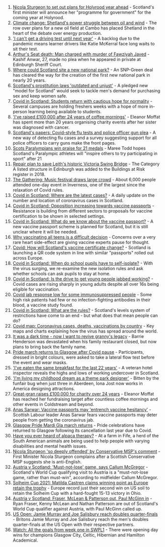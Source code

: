 1. [Nicola Sturgeon to set out plans for Holyrood year ahead](https://www.bbc.co.uk/news/uk-scotland-scotland-politics-58464674?at_medium=RSS&at_campaign=KARANGA) - Scotland's first minister will announce her "programme for government" for the coming year at Holyrood.
2. [Climate change: Shetland's power struggle between oil and wind](https://www.bbc.co.uk/news/uk-scotland-58464439?at_medium=RSS&at_campaign=KARANGA) - The row over plans for a new oil field at Cambo has placed Shetland in the heart of the debate over energy production.
3. ['I can't get a driving test until next year'](https://www.bbc.co.uk/news/uk-scotland-58435040?at_medium=RSS&at_campaign=KARANGA) - A backlog due to the pandemic means learner drivers like Katie McKerral face long waits to sit their test.
4. [Arthur's Seat death: Man charged with murder of Fawziyah Javed](https://www.bbc.co.uk/news/uk-scotland-edinburgh-east-fife-58467784?at_medium=RSS&at_campaign=KARANGA) - Kashif Anwar, 27, made no plea when he appeared in private at Edinburgh Sheriff Court.
5. [Where could Scotland site a new national park?](https://www.bbc.co.uk/news/uk-scotland-south-scotland-58400051?at_medium=RSS&at_campaign=KARANGA) - An SNP-Green deal has cleared the way for the creation of the first new national park in nearly 20 years.
6. [Scotland's prostitution laws 'outdated and unjust'](https://www.bbc.co.uk/news/uk-scotland-58435037?at_medium=RSS&at_campaign=KARANGA) - A pledged new "model for Scotland" would seek to tackle men's demand for purchasing sex and keep women safe.
7. [Covid in Scotland: Students return with cautious hope for normality](https://www.bbc.co.uk/news/uk-scotland-58461756?at_medium=RSS&at_campaign=KARANGA) - Several campuses are holding freshers weeks with a hope of more in-person learning being available to students.
8. ['I've raised £100,000 after 24 years of coffee mornings'](https://www.bbc.co.uk/news/uk-scotland-south-scotland-58383506?at_medium=RSS&at_campaign=KARANGA) - Eleanor Moffat has spent more than 20 years organising charity events after her sister was diagnosed with cancer.
9. [Scotland's papers: Covid-style flu tests and police officer gun plea](https://www.bbc.co.uk/news/uk-scotland-58472174?at_medium=RSS&at_campaign=KARANGA) - A new way of detecting flu cases and a survey suggesting support for all police officers to carry guns make the front pages.
10. [Scots Paralympians win praise for 21 medals](https://www.bbc.co.uk/sport/disability-sport/58466869?at_medium=RSS&at_campaign=KARANGA) - Maree Todd hopes Scotland's Paralympic athletes will "inspire others to try participating in sport" after 21
11. [Repair plan to save Leith's historic Victoria Swing Bridge](https://www.bbc.co.uk/news/uk-scotland-edinburgh-east-fife-58463366?at_medium=RSS&at_campaign=KARANGA) - The Category A listed structure in Edinburgh was added to the Buildings at Risk register in 2018.
12. [The Gathering: Music festival draws large crowd](https://www.bbc.co.uk/news/uk-scotland-highlands-islands-58462912?at_medium=RSS&at_campaign=KARANGA) - About 6,000 people attended one-day event in Inverness, one of the largest since the relaxation of Covid rules.
13. [Covid in Scotland: Where are the latest cases?](https://www.bbc.co.uk/news/uk-scotland-53511877?at_medium=RSS&at_campaign=KARANGA) - A daily update on the number and location of coronavirus cases in Scotland.
14. [Covid in Scotland: Opposition increasing towards vaccine passports](https://www.bbc.co.uk/news/uk-scotland-scotland-politics-58453551?at_medium=RSS&at_campaign=KARANGA) - Resistance is building from different sectors to proposals for vaccine certification to be shown in selected settings.
15. [Covid in Scotland: What do we know about the vaccine passport?](https://www.bbc.co.uk/news/uk-scotland-58422607?at_medium=RSS&at_campaign=KARANGA) - A new vaccine passport scheme is planned for Scotland, but it is still unclear where it will be needed.
16. [Why vaccinating all teens is a difficult decision](https://www.bbc.co.uk/news/health-58423152?at_medium=RSS&at_campaign=KARANGA) - Concerns over a very rare heart side-effect are giving vaccine experts pause for thought.
17. [Covid: How will Scotland's vaccine certificate change?](https://www.bbc.co.uk/news/uk-scotland-57519070?at_medium=RSS&at_campaign=KARANGA) - Scotland is launching a QR code system in line with similar "passports" rolled out across Europe.
18. [Covid in Scotland: When do school pupils have to self-isolate?](https://www.bbc.co.uk/news/uk-scotland-58381883?at_medium=RSS&at_campaign=KARANGA) - With the virus surging, we re-examine the new isolation rules and ask whether schools can ask pupils to stay at home.
19. [Covid in Scotland: Is the drive to get young people jabbed working?](https://www.bbc.co.uk/news/uk-scotland-58342389?at_medium=RSS&at_campaign=KARANGA) - Covid cases are rising sharply in young adults despite all over 16s being eligible for vaccination.
20. [Covid jab response low for some immunosuppressed people](https://www.bbc.co.uk/news/health-58317261?at_medium=RSS&at_campaign=KARANGA) - Some high risk patients had few or no infection-fighting antibodies in their blood, a vaccine study found.
21. [Covid in Scotland: What are the rules?](https://www.bbc.co.uk/news/uk-scotland-53166816?at_medium=RSS&at_campaign=KARANGA) - Scotland's levels system of restrictions have come to an end - but what does that mean people can do?
22. [Covid map: Coronavirus cases, deaths, vaccinations by country](https://www.bbc.co.uk/news/world-51235105?at_medium=RSS&at_campaign=KARANGA) - Key maps and charts explaining how the virus has spread around the world.
23. [It was a dark time - now I want to revive granny's legacy](https://www.bbc.co.uk/news/uk-scotland-edinburgh-east-fife-58429014?at_medium=RSS&at_campaign=KARANGA) - Barrie Henderson was devastated when his family restaurant closed, but now plans to bring back the family name.
24. [Pride march returns to Glasgow after Covid pause](https://www.bbc.co.uk/news/uk-scotland-glasgow-west-58448655?at_medium=RSS&at_campaign=KARANGA) - Participants, dressed in bright colours, were asked to take a lateral flow test before the event and wear masks.
25. ['I've eaten the same breakfast for the last 22 years'](https://www.bbc.co.uk/news/uk-scotland-scotland-business-58323888?at_medium=RSS&at_campaign=KARANGA) - A veteran hotel inspector reveals the highs and lows of working undercover in Scotland.
26. ['I'm living my childhood dream as a theme park designer'](https://www.bbc.co.uk/news/uk-scotland-north-east-orkney-shetland-58308830?at_medium=RSS&at_campaign=KARANGA) - Bitten by the funfair bug when just three in Aberdeen, Iona Jost now works in America designing attractions.
27. [Great-gran raises £100,000 for charity over 24 years](https://www.bbc.co.uk/news/uk-scotland-58440739?at_medium=RSS&at_campaign=KARANGA) - Eleanor Moffat has reached her fundraising target after countless coffee mornings and other events in Coldstream and beyond.
28. [Anas Sarwar: Vaccine passports may 'entrench vaccine hesitancy'](https://www.bbc.co.uk/news/uk-scotland-58455886?at_medium=RSS&at_campaign=KARANGA) - Scottish Labour leader Anas Sarwar fears vaccine passports may deter people from getting the coronavirus jab.
29. [Glasgow Pride Mardi Gla march returns](https://www.bbc.co.uk/news/uk-scotland-58450443?at_medium=RSS&at_campaign=KARANGA) - Pride celebrations have returned to Glasgow following its cancellation last year due to Covid.
30. [Have you ever heard of alpaca therapy?](https://www.bbc.co.uk/news/uk-scotland-58423392?at_medium=RSS&at_campaign=KARANGA) - At a farm in Fife, a herd of the South American animals are being used to help people with varying disabilities and mental health issues.
31. [Nicola Sturgeon 'so deeply offended' by Conservative MSP's comment](https://www.bbc.co.uk/news/uk-scotland-58423484?at_medium=RSS&at_campaign=KARANGA) - First Minister Nicola Sturgeon complains after a Scottish Conservative MSP suggests she is anti-English.
32. [Austria v Scotland: 'Must-not-lose' game, says Callum McGregor](https://www.bbc.co.uk/sport/football/58386792?at_medium=RSS&at_campaign=KARANGA) - Scotland's World Cup qualifying visit to Austria is a "must-not-lose game, rather than must-win", according to midfielder Callum McGregor.
33. [Solheim Cup 2021: Matilda Castren claims winning point as Europe retain the trophy](https://www.bbc.co.uk/sport/golf/58470233?at_medium=RSS&at_campaign=KARANGA) - Europe record just their second win on US soil to retain the Solheim Cup with a hard-fought 15-13 victory in Ohio.
34. [Austria v Scotland: Fraser, McLean & Patterson out, Paul McGinn in](https://www.bbc.co.uk/sport/football/58462235?at_medium=RSS&at_campaign=KARANGA) - Ryan Fraser, Kenny McLean and Nathan Patterson are out of Scotland's World Cup qualifier against Austria, with Paul McGinn called up.
35. [US Open: Jamie Murray and Joe Salisbury reach doubles quarter-finals](https://www.bbc.co.uk/sport/tennis/58469490?at_medium=RSS&at_campaign=KARANGA) - Britons Jamie Murray and Joe Salisbury reach the men's doubles quarter-finals at the US Open with their respective partners.
36. [Watch: All the goals from week one in SWPL1](https://www.bbc.co.uk/sport/av/football/58466451?at_medium=RSS&at_campaign=KARANGA) - There were opening day wins for champions Glasgow City, Celtic, Hibernian and Hamilton Academical.
